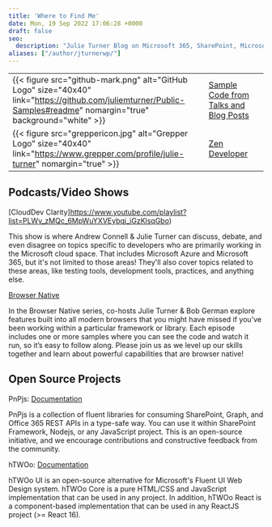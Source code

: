 ```yaml
---
title: 'Where to Find Me'
date: Mon, 19 Sep 2022 17:06:28 +0000
draft: false
seo:
  description: "Julie Turner Blog on Microsoft 365, SharePoint, Microsoft Teams, development and extensibility - about the author."
aliases: ["/author/jturnerwp/"]
---
```



| | | |
|----------|-------------|------|
| {{< figure src="github-mark.png" alt="GitHub Logo" size="40x40" link="https://github.com/juliemturner/Public-Samples#readme" nomargin="true" background="white" >}} | [ Sample Code from Talks and Blog Posts](https://github.com/juliemturner/Public-Samples#readme) |
| {{< figure src="greppericon.jpg" alt="Grepper Logo" size="40x40" link="https://www.grepper.com/profile/julie-turner" nomargin="true" >}} | [ Zen Developer](https://www.codegrepper.com/profile/julie-turner) |

## Podcasts/Video Shows

[CloudDev Clarity]https://www.youtube.com/playlist?list=PLWv_zMQc_6MpWuYXVEybqj_iGzKlsqGbo)

This show is where Andrew Connell & Julie Turner can discuss, debate, and even disagree on topics specific to developers who are primarily working in the Microsoft cloud space. That includes Microsoft Azure and Microsoft 365, but it's not limited to those areas! They'll also cover topics related to these areas, like testing tools, development tools, practices, and anything else.

[Browser Native](https://officedev.github.io/browser-native/)

In the Browser Native series, co-hosts Julie Turner & Bob German explore features built into all modern browsers that you might have missed if you’ve been working within a particular framework or library. Each episode includes one or more samples where you can see the code and watch it run, so it’s easy to follow along. Please join us as we level up our skills together and learn about powerful capabilities that are browser native!

## Open Source Projects

PnPjs: [Documentation](https://pnp.github.io/pnpjs/)

PnPjs is a collection of fluent libraries for consuming SharePoint, Graph, and Office 365 REST APIs in a type-safe way. You can use it within SharePoint Framework, Nodejs, or any JavaScript project. This is an open-source initiative, and we encourage contributions and constructive feedback from the community.

hTWOo: [Documentation](https://lab.n8d.studio/htwoo/)

hTWOo UI is an open-source alternative for Microsoft's Fluent UI Web Design system. hTWOo Core is a pure HTML/CSS and JavaScript implementation that can be used in any project. In addition, hTWOo React is a component-based implementation that can be used in any ReactJS project (>= React 16).
